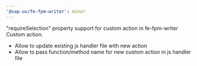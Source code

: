 ```yaml
---
'@sap-ux/fe-fpm-writer': minor
---
```


"requireSelection" property support for custom action in fe-fpm-writer
Custom action.
- Allow to update existing js handler file with new action
- Allow to pass function/method name for new custom action in js handler file
